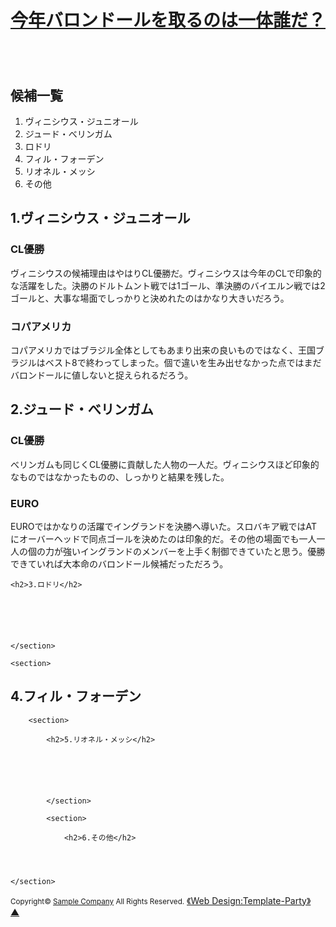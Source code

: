 <!DOCTYPE html>
<html lang="ja">
<head>
<meta charset="UTF-8">
<title>今年のバロンドール候補</title>
<meta name="viewport" content="width=device-width, initial-scale=1">
<meta name="description" content="ここにサイト説明を入れます">
<link rel="stylesheet" href="css/style.css">
</head>

<body>


<div id="container">


<header>

<h1 id="logo"><a href="index.html">今年バロンドールを取るのは一体誰だ？</a></h1>


</header>


<aside id="mainimg">
<img src="../バロンドール.jpg" alt="">
</aside>


<div id="contents">


<main>

<section>

<h2>候補一覧</h2>

<ol>
<li>ヴィニシウス・ジュニオール</li>
<li>ジュード・べリンガム</li>
<li>ロドリ</li>
<li>フィル・フォーデン</li>
<li>リオネル・メッシ</li>
<li>その他</li>
</ol>

</section>

<section>

<h2>1.ヴィニシウス・ジュニオール</h2>

<h3 strong class="color-check">CL優勝</h3>
<p>ヴィニシウスの候補理由はやはりCL優勝だ。ヴィニシウスは今年のCLで印象的な活躍をした。決勝のドルトムント戦では1ゴール、準決勝のバイエルン戦では2ゴールと、大事な場面でしっかりと決めれたのはかなり大きいだろう。</p>
<h3 strong class="color-check">コパアメリカ</h3>
<p>
コパアメリカではブラジル全体としてもあまり出来の良いものではなく、王国ブラジルはベスト8で終わってしまった。個で違いを生み出せなかった点ではまだバロンドールに値しないと捉えられるだろう。
</p>

</section>

<section>

<h2>2.ジュード・べリンガム</h2>
<h3 strong class="color-check">CL優勝</h3>
<p>べリンガムも同じくCL優勝に貢献した人物の一人だ。ヴィニシウスほど印象的なものではなかったものの、しっかりと結果を残した。</p>

<h3 strong class="color-check">EURO</h3>
EUROではかなりの活躍でイングランドを決勝へ導いた。スロバキア戦ではATにオーバーヘッドで同点ゴールを決めたのは印象的だ。その他の場面でも一人一人の個の力が強いイングランドのメンバーを上手く制御できていたと思う。優勝できていれば大本命のバロンドール候補だっただろう。

</section>

<section>

    <h2>3.ロドリ</h2>
    
    
    
    
    
    
    </section>

    <section>

<h2>4.フィル・フォーデン</h2>
        
        
        
        
        
 </section>

        <section>

            <h2>5.リオネル・メッシ</h2>
            
            
            
            
            
            
            </section>

            <section>

                <h2>6.その他</h2>
                
                
                
                
    </section>



</main>


<!--開閉ブロック-->
<div id="menubar">




</div>
<!--/#menubar-->


</div>
<!--/#contents-->


<footer>
<small>Copyright&copy; <a href="index.html">Sample Company</a> All Rights Reserved.</small>
<span class="pr"><a href="https://template-party.com/" target="_blank">《Web Design:Template-Party》</a></span>
</footer>


</div>
<!--/#container-->


<!--ページの上部へ戻るボタン-->
<div class="pagetop"><a href="#">▲</a></div>


<!--開閉ボタン（ハンバーガーアイコン）-->
<div id="menubar_hdr">
<div class="menu-icon">
<span></span><span></span><span></span>
</div>
</div>


<!--jQueryの読み込み-->
<script src="https://ajax.googleapis.com/ajax/libs/jquery/3.6.0/jquery.min.js"></script>


<!--このテンプレート専用のスクリプト-->
<script src="js/main.js"></script>


</body>
</html>
